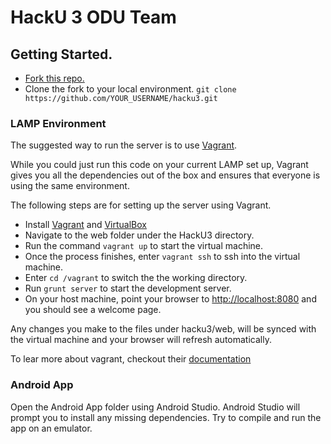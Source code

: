 # HackU 3 ODU Team
## Getting Started.
<a href="" target="_blank"></a>
- <a href="https://github.com/j-mateo/hacku3/fork" target="_blank">Fork this repo.</a>
- Clone the fork to your local environment. `git clone https://github.com/YOUR_USERNAME/hacku3.git`

### LAMP Environment
The suggested way to run the server is to use <a href="https://www.vagrantup.com" target="_blank">Vagrant</a>.

While you could just run this code on your current LAMP set up, Vagrant gives you all the dependencies out of the box and ensures that everyone is using the same environment.

The following steps are for setting up the server using Vagrant.

- Install <a href="https://www.vagrantup.com" target="_blank">Vagrant</a> and <a href="https://www.virtualbox.org" target="_blank">VirtualBox</a>
- Navigate to the web folder under the HackU3 directory.
- Run the command `vagrant up` to start the virtual machine.
- Once the process finishes, enter `vagrant ssh` to ssh into the virtual machine.
- Enter `cd /vagrant` to switch the the working directory.
- Run `grunt server` to start the development server.
- On your host machine, point your browser to <a href="http://localhost:8080" target="_blank">http://localhost:8080</a> and you should see a welcome page.

Any changes you make to the files under hacku3/web, will be synced with the virtual machine and your browser will refresh automatically.

To lear more about vagrant, checkout their <a href="http://docs.vagrantup.com/v2/why-vagrant/index.html" target="_blank">documentation</a>

### Android App
Open the Android App folder using Android Studio. Android Studio will prompt you to install any missing dependencies. Try to compile and run the app on an emulator.
